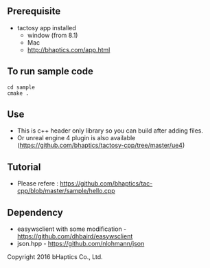 ## Prerequisite
* tactosy app installed
   * window (from 8.1) 
   * Mac 
   * http://bhaptics.com/app.html

## To run sample code
```
cd sample
cmake .
```   
   
## Use
* This is c++ header only library so you can build after adding files.
* Or unreal engine 4 plugin is also available (https://github.com/bhaptics/tactosy-cpp/tree/master/ue4)

## Tutorial
* Please refere : https://github.com/bhaptics/tac-cpp/blob/master/sample/hello.cpp

## Dependency
* easywsclient with some modification - https://github.com/dhbaird/easywsclient
* json.hpp - https://github.com/nlohmann/json

Copyright 2016 bHaptics Co., Ltd.
